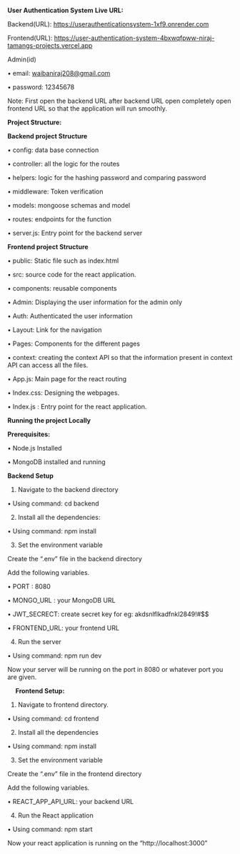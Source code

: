 **User Authentication System**
**Live URL:**

Backend(URL): https://userauthenticationsystem-1xf9.onrender.com

Frontend(URL): https://user-authentication-system-4bxwqfpww-niraj-tamangs-projects.vercel.app

Admin(id)

•	email: waibaniraj208@gmail.com

•	password: 12345678

Note: First open the backend URL after backend URL open completely open frontend URL so that the application will run smoothly.


**Project Structure:** 

**Backend project Structure**

•	config: data base connection

•	controller: all the logic for the routes

•	helpers: logic for the hashing password and comparing password

•	middleware: Token verification

•	models: mongoose schemas and model

•	routes: endpoints for the function

•	server.js: Entry point for the backend server


**Frontend project Structure**

•	public: Static file such as index.html

•	src: source code for the react application.

•	components: reusable components 

•	Admin: Displaying the user information for the admin only

•	Auth:  Authenticated the user information

•	Layout: Link for the navigation

•	Pages: Components for the different pages

•	context: creating the context API so that the information present in context API can access all the files.

•	App.js: Main page for the react routing 

•	Index.css: Designing the webpages.

•	Index.js : Entry point for the react application.


**Running the project Locally**

**Prerequisites:**

•	Node.js Installed

•	MongoDB installed and running


**Backend Setup**
1. Navigate to the backend directory
   
•	Using command: cd backend

2.  Install all the dependencies:
   
•	Using command: npm install

3. Set the environment variable
   
Create the “.env” file in the backend directory

Add the following variables.

•	PORT : 8080

•	MONGO_URL : your MongoDB URL

•	JWT_SECRECT: create secret key for eg: akdsnlflkadfnkl2849!#$$

•	FRONTEND_URL: your frontend URL

4. Run the server
   
•	Using command: npm run dev

Now your server will be running on the port in 8080 or whatever port you are given.

 
**Frontend Setup:**

1. Navigate to frontend directory.
   
•	Using command: cd frontend

2. Install all the dependencies
   
•	Using command: npm install

3. Set the environment variable
   
Create the “.env” file in the frontend directory

Add the following variables.

•	REACT_APP_API_URL: your backend URL

4. Run the React application
   
•	Using command: npm start

Now your react application is running on the “http://localhost:3000”
